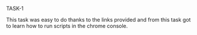 TASK-1

This task was easy to do thanks to the links provided and from this task got to learn how to run scripts in the chrome console.

